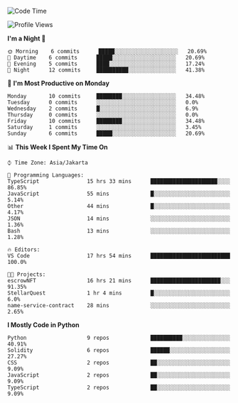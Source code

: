 <!--START_SECTION:waka-->
![Code Time](http://img.shields.io/badge/Code%20Time-1%2C285%20hrs%2032%20mins-blue)

![Profile Views](http://img.shields.io/badge/Profile%20Views-0-blue)

**I'm a Night 🦉** 

```text
🌞 Morning    6 commits      █████░░░░░░░░░░░░░░░░░░░░   20.69% 
🌆 Daytime    6 commits      █████░░░░░░░░░░░░░░░░░░░░   20.69% 
🌃 Evening    5 commits      ████░░░░░░░░░░░░░░░░░░░░░   17.24% 
🌙 Night      12 commits     ██████████░░░░░░░░░░░░░░░   41.38%

```
📅 **I'm Most Productive on Monday** 

```text
Monday       10 commits     ████████░░░░░░░░░░░░░░░░░   34.48% 
Tuesday      0 commits      ░░░░░░░░░░░░░░░░░░░░░░░░░   0.0% 
Wednesday    2 commits      █░░░░░░░░░░░░░░░░░░░░░░░░   6.9% 
Thursday     0 commits      ░░░░░░░░░░░░░░░░░░░░░░░░░   0.0% 
Friday       10 commits     ████████░░░░░░░░░░░░░░░░░   34.48% 
Saturday     1 commits      ░░░░░░░░░░░░░░░░░░░░░░░░░   3.45% 
Sunday       6 commits      █████░░░░░░░░░░░░░░░░░░░░   20.69%

```


📊 **This Week I Spent My Time On** 

```text
⌚︎ Time Zone: Asia/Jakarta

💬 Programming Languages: 
TypeScript               15 hrs 33 mins      █████████████████████░░░░   86.85% 
JavaScript               55 mins             █░░░░░░░░░░░░░░░░░░░░░░░░   5.14% 
Other                    44 mins             █░░░░░░░░░░░░░░░░░░░░░░░░   4.17% 
JSON                     14 mins             ░░░░░░░░░░░░░░░░░░░░░░░░░   1.36% 
Bash                     13 mins             ░░░░░░░░░░░░░░░░░░░░░░░░░   1.28%

🔥 Editors: 
VS Code                  17 hrs 54 mins      █████████████████████████   100.0%

🐱‍💻 Projects: 
escrowNFT                16 hrs 21 mins      ██████████████████████░░░   91.35% 
StellarQuest             1 hr 4 mins         █░░░░░░░░░░░░░░░░░░░░░░░░   6.0% 
name-service-contract    28 mins             ░░░░░░░░░░░░░░░░░░░░░░░░░   2.65%

```

**I Mostly Code in Python** 

```text
Python                   9 repos             ██████████░░░░░░░░░░░░░░░   40.91% 
Solidity                 6 repos             ██████░░░░░░░░░░░░░░░░░░░   27.27% 
CSS                      2 repos             ██░░░░░░░░░░░░░░░░░░░░░░░   9.09% 
JavaScript               2 repos             ██░░░░░░░░░░░░░░░░░░░░░░░   9.09% 
TypeScript               2 repos             ██░░░░░░░░░░░░░░░░░░░░░░░   9.09%

```



<!--END_SECTION:waka-->
